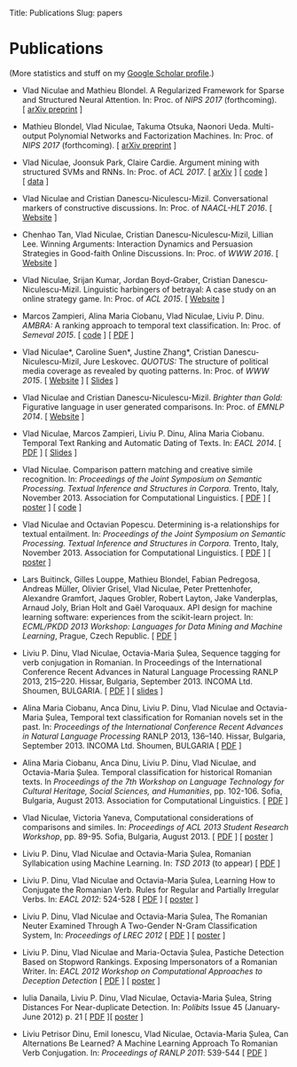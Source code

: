 Title: Publications
Slug: papers

# Publications

(More statistics and stuff on my [Google Scholar
profile](https://scholar.google.com/citations?user=7_3UAgQAAAAJ).)

* Vlad Niculae and Mathieu Blondel.
A Regularized Framework for Sparse and Structured Neural Attention. In: Proc.
of *NIPS 2017* (forthcoming).
\[&nbsp;[arXiv&nbsp;preprint](https://arxiv.org/abs/1705.07704)&nbsp;\]

* Mathieu Blondel, Vlad Niculae, Takuma Otsuka, Naonori Ueda.
Multi-output Polynomial Networks and Factorization Machines. In: Proc. 
of *NIPS 2017* (forthcoming).
\[&nbsp;[arXiv&nbsp;preprint](https://arxiv.org/abs/1705.07603)&nbsp;\]

* Vlad Niculae, Joonsuk Park, Claire Cardie.
Argument mining with structured SVMs and RNNs. In: Proc. of *ACL 2017*.
\[&nbsp;[arXiv](https://arxiv.org/abs/1704.06869)&nbsp;\]
\[&nbsp;[code](https://github.com/vene/marseille)&nbsp;\]
\[&nbsp;[data](http://joonsuk.org/)&nbsp;\]

* Vlad Niculae and Cristian Danescu-Niculescu-Mizil.
Conversational markers of constructive discussions. In: Proc. of *NAACL-HLT 2016*. \[ [Website](/constructive) \]

* Chenhao Tan, Vlad Niculae, Cristian Danescu-Niculescu-Mizil, Lillian Lee.
Winning Arguments: Interaction Dynamics and Persuasion Strategies in Good-faith Online Discussions. In: Proc. of *WWW 2016*.
\[ [Website](https://chenhaot.com/pages/changemyview.html) \]

* Vlad Niculae, Srijan Kumar, Jordan Boyd-Graber, Cristian Danescu-Niculescu-Mizil. Linguistic harbingers of betrayal: A case study
on an online strategy game. In: Proc. of *ACL 2015*.
\[ [Website](/betrayal) \]

* Marcos Zampieri, Alina Maria Ciobanu, Vlad Niculae, Liviu P. Dinu.
*AMBRA:* A ranking approach to temporal text classification. In: Proc. of *Semeval 2015*. \[ [code](http://github.com/vene/ambra) \] \[ [PDF](http://www.uni-koeln.de/~mzampier/papers/semeval2015.pdf) \]

* Vlad Niculae\*, Caroline Suen\*, Justine Zhang\*, Cristian Danescu-Niculescu-Mizil, Jure Leskovec. *QUOTUS:* The structure of political media coverage as revealed by quoting patterns. In: Proc. of *WWW 2015*. \[ [Website](http://snap.stanford.edu/quotus/) \] \[ [Slides](papers/quotus-talk-vlad-web.pdf) \]

* Vlad Niculae and Cristian Danescu-Niculescu-Mizil.
*Brighter than Gold:* Figurative language in user generated comparisons.
In: Proc. of *EMNLP 2014*. \[ [Website](/figurative-comparisons) \]

* Vlad Niculae, Marcos Zampieri, Liviu P. Dinu, Alina Maria Ciobanu.
Temporal Text Ranking and Automatic Dating of Texts. In: *EACL 2014*.
\[ [PDF](papers/eacl14-temporal.pdf) \] \[ [Slides](papers/eacl14-temporal-slides.pdf) \]

* Vlad Niculae. Comparison pattern matching and creative simile recognition. In:
*Proceedings of the Joint Symposium on Semantic Processing. Textual Inference
and Structures in Corpora.* Trento, Italy, November 2013. Association for
Computational Linguistics.
\[ [PDF](http://aclweb.org/anthology/W/W13/W13-3829.pdf) \] \[ [poster](papers/jssp13-similes-poster.pdf) \] \[ [code](https://github.com/vene/comparison-pattern) \]

* Vlad Niculae and Octavian Popescu. Determining is-a relationships for textual
entailment. In: *Proceedings of the Joint Symposium on Semantic Processing.
Textual Inference and Structures in Corpora.* Trento, Italy, November 2013.
Association for Computational Linguistics.
\[ [PDF](http://aclweb.org/anthology/W/W13/W13-3830.pdf) \] \[ [poster](papers/jssp-rte-poster.pdf) \]

* Lars Buitinck, Gilles Louppe, Mathieu Blondel, Fabian Pedregosa, Andreas
Müller, Olivier Grisel, Vlad Niculae, Peter Prettenhofer, Alexandre Gramfort,
Jaques Grobler, Robert Layton, Jake Vanderplas, Arnaud Joly, Brian Holt and
Gaël Varoquaux.
API design for machine learning software: experiences from the scikit-learn
project.  In: *ECML/PKDD 2013 Workshop: Languages for Data Mining and Machine
Learning*, Prague, Czech Republic.
\[ [PDF](http://orbi.ulg.ac.be/bitstream/2268/154357/1/paper.pdf) \]

* Liviu P. Dinu, Vlad Niculae, Octavia-Maria Șulea,
Sequence tagging for verb conjugation in Romanian.
In Proceedings of the International Conference Recent Advances in Natural
Language Processing RANLP 2013, 215–220. Hissar, Bulgaria, September 2013.
INCOMA Ltd. Shoumen, BULGARIA.
\[ [PDF](http://aclweb.org/anthology/R/R13/R13-1028.pdf) \] \[ [slides](papers/ranlp13-verbs-slides.pdf) \]

* Alina Maria Ciobanu, Anca Dinu, Liviu P. Dinu, Vlad Niculae and Octavia-Maria
Șulea, Temporal text classification for Romanian novels set in the past.  In:
*Proceedings of the International Conference Recent Advances in Natural
Language Processing* RANLP 2013, 136–140. Hissar, Bulgaria, September 2013.
INCOMA Ltd. Shoumen, BULGARIA
\[ [PDF](http://aclweb.org/anthology/R/R13/R13-1018.pdf) \]

* Alina Maria Ciobanu, Anca Dinu, Liviu P. Dinu, Vlad Niculae, and
Octavia-Maria Șulea. Temporal classification for historical Romanian texts. In
*Proceedings of the 7th Workshop on Language Technology for Cultural Heritage,
Social Sciences, and Humanities*, pp. 102-106.  Sofia, Bulgaria, August 2013.
Association for Computational Linguistics.
\[ [PDF](papers/latech13.pdf) \]

* Vlad Niculae, Victoria Yaneva,
Computational considerations of comparisons and similes. In: *Proceedings of ACL
2013 Student Research Workshop*, pp. 89-95. Sofia, Bulgaria, August 2013.
\[ [PDF](papers/aclsrw13.pdf) \] \[ [poster](papers/aclsrw13-poster.pdf) \]

* Liviu P. Dinu, Vlad Niculae and Octavia-Maria Șulea,
Romanian Syllabication using Machine Learning. In: *TSD 2013* (to appear)
\[ [PDF](papers/tsd13.pdf) \]

* Liviu P. Dinu, Vlad Niculae and Octavia-Maria Șulea,
Learning How to Conjugate the Romanian Verb. Rules for Regular and Partially
Irregular Verbs. In: *EACL 2012*: 524-528
\[ [PDF](papers/eacl12.pdf) \] \[ [poster](papers/eacl12-poster.pdf) \]

* Liviu P. Dinu, Vlad Niculae and Octavia-Maria Șulea,
The Romanian Neuter Examined Through A Two-Gender N-Gram Classification System,
In: *Proceedings of LREC 2012* \[ [PDF](papers/lrec12.pdf) \]
\[ [poster](papers/lrec12-poster.pdf) \]

* Liviu P. Dinu, Vlad Niculae and Maria-Octavia Șulea, Pastiche Detection Based
on Stopword Rankings. Exposing Impersonators of a Romanian Writer. In:
*EACL 2012 Workshop on Computational Approaches to Deception
Detection* \[ [PDF](papers/eacl12w.pdf) \]
\[ [poster](papers/eacl12w-poster.pdf) \]

* Iulia Danaila, Liviu P. Dinu, Vlad Niculae, Octavia-Maria Șulea, String
Distances For Near-duplicate Detection. In: *Polibits* Issue 45 (January-June 2012)
p. 21 \[ [PDF](papers/cicling12.pdf) \]\[ [poster](papers/cicling12-poster.pdf) \]

* Liviu Petrisor Dinu, Emil Ionescu, Vlad Niculae, Octavia-Maria Șulea,
Can Alternations Be Learned? A Machine Learning Approach To Romanian Verb Conjugation.
In: *Proceedings of RANLP 2011*: 539-544 \[ [PDF](http://www.aclweb.org/anthology/R11-1075) \]
